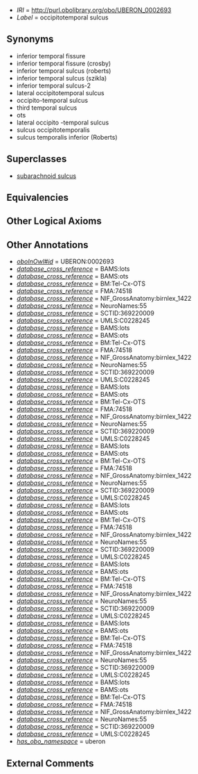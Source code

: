 * *IRI* = http://purl.obolibrary.org/obo/UBERON_0002693
 * *Label* = occipitotemporal sulcus

## Synonyms

 * inferior temporal fissure
 * inferior temporal fissure (crosby)
 * inferior temporal sulcus (roberts)
 * inferior temporal sulcus (szikla)
 * inferior temporal sulcus-2
 * lateral occipitotemporal sulcus
 * occipito-temporal sulcus
 * third temporal sulcus
 * ots
 * lateral occipito -temporal sulcus
 * sulcus occipitotemporalis
 * sulcus temporalis inferior (Roberts)

## Superclasses

 * [subarachnoid sulcus](../../UBERON/34/UBERON_0008334.md)

## Equivalencies


## Other Logical Axioms


## Other Annotations

 * *[oboInOwl#id](../../id/oboInOwl#id.md)* = UBERON:0002693
 * *[database_cross_reference](../../ef/oboInOwl#hasDbXref.md)* = BAMS:lots
 * *[database_cross_reference](../../ef/oboInOwl#hasDbXref.md)* = BAMS:ots
 * *[database_cross_reference](../../ef/oboInOwl#hasDbXref.md)* = BM:Tel-Cx-OTS
 * *[database_cross_reference](../../ef/oboInOwl#hasDbXref.md)* = FMA:74518
 * *[database_cross_reference](../../ef/oboInOwl#hasDbXref.md)* = NIF_GrossAnatomy:birnlex_1422
 * *[database_cross_reference](../../ef/oboInOwl#hasDbXref.md)* = NeuroNames:55
 * *[database_cross_reference](../../ef/oboInOwl#hasDbXref.md)* = SCTID:369220009
 * *[database_cross_reference](../../ef/oboInOwl#hasDbXref.md)* = UMLS:C0228245
 * *[database_cross_reference](../../ef/oboInOwl#hasDbXref.md)* = BAMS:lots
 * *[database_cross_reference](../../ef/oboInOwl#hasDbXref.md)* = BAMS:ots
 * *[database_cross_reference](../../ef/oboInOwl#hasDbXref.md)* = BM:Tel-Cx-OTS
 * *[database_cross_reference](../../ef/oboInOwl#hasDbXref.md)* = FMA:74518
 * *[database_cross_reference](../../ef/oboInOwl#hasDbXref.md)* = NIF_GrossAnatomy:birnlex_1422
 * *[database_cross_reference](../../ef/oboInOwl#hasDbXref.md)* = NeuroNames:55
 * *[database_cross_reference](../../ef/oboInOwl#hasDbXref.md)* = SCTID:369220009
 * *[database_cross_reference](../../ef/oboInOwl#hasDbXref.md)* = UMLS:C0228245
 * *[database_cross_reference](../../ef/oboInOwl#hasDbXref.md)* = BAMS:lots
 * *[database_cross_reference](../../ef/oboInOwl#hasDbXref.md)* = BAMS:ots
 * *[database_cross_reference](../../ef/oboInOwl#hasDbXref.md)* = BM:Tel-Cx-OTS
 * *[database_cross_reference](../../ef/oboInOwl#hasDbXref.md)* = FMA:74518
 * *[database_cross_reference](../../ef/oboInOwl#hasDbXref.md)* = NIF_GrossAnatomy:birnlex_1422
 * *[database_cross_reference](../../ef/oboInOwl#hasDbXref.md)* = NeuroNames:55
 * *[database_cross_reference](../../ef/oboInOwl#hasDbXref.md)* = SCTID:369220009
 * *[database_cross_reference](../../ef/oboInOwl#hasDbXref.md)* = UMLS:C0228245
 * *[database_cross_reference](../../ef/oboInOwl#hasDbXref.md)* = BAMS:lots
 * *[database_cross_reference](../../ef/oboInOwl#hasDbXref.md)* = BAMS:ots
 * *[database_cross_reference](../../ef/oboInOwl#hasDbXref.md)* = BM:Tel-Cx-OTS
 * *[database_cross_reference](../../ef/oboInOwl#hasDbXref.md)* = FMA:74518
 * *[database_cross_reference](../../ef/oboInOwl#hasDbXref.md)* = NIF_GrossAnatomy:birnlex_1422
 * *[database_cross_reference](../../ef/oboInOwl#hasDbXref.md)* = NeuroNames:55
 * *[database_cross_reference](../../ef/oboInOwl#hasDbXref.md)* = SCTID:369220009
 * *[database_cross_reference](../../ef/oboInOwl#hasDbXref.md)* = UMLS:C0228245
 * *[database_cross_reference](../../ef/oboInOwl#hasDbXref.md)* = BAMS:lots
 * *[database_cross_reference](../../ef/oboInOwl#hasDbXref.md)* = BAMS:ots
 * *[database_cross_reference](../../ef/oboInOwl#hasDbXref.md)* = BM:Tel-Cx-OTS
 * *[database_cross_reference](../../ef/oboInOwl#hasDbXref.md)* = FMA:74518
 * *[database_cross_reference](../../ef/oboInOwl#hasDbXref.md)* = NIF_GrossAnatomy:birnlex_1422
 * *[database_cross_reference](../../ef/oboInOwl#hasDbXref.md)* = NeuroNames:55
 * *[database_cross_reference](../../ef/oboInOwl#hasDbXref.md)* = SCTID:369220009
 * *[database_cross_reference](../../ef/oboInOwl#hasDbXref.md)* = UMLS:C0228245
 * *[database_cross_reference](../../ef/oboInOwl#hasDbXref.md)* = BAMS:lots
 * *[database_cross_reference](../../ef/oboInOwl#hasDbXref.md)* = BAMS:ots
 * *[database_cross_reference](../../ef/oboInOwl#hasDbXref.md)* = BM:Tel-Cx-OTS
 * *[database_cross_reference](../../ef/oboInOwl#hasDbXref.md)* = FMA:74518
 * *[database_cross_reference](../../ef/oboInOwl#hasDbXref.md)* = NIF_GrossAnatomy:birnlex_1422
 * *[database_cross_reference](../../ef/oboInOwl#hasDbXref.md)* = NeuroNames:55
 * *[database_cross_reference](../../ef/oboInOwl#hasDbXref.md)* = SCTID:369220009
 * *[database_cross_reference](../../ef/oboInOwl#hasDbXref.md)* = UMLS:C0228245
 * *[database_cross_reference](../../ef/oboInOwl#hasDbXref.md)* = BAMS:lots
 * *[database_cross_reference](../../ef/oboInOwl#hasDbXref.md)* = BAMS:ots
 * *[database_cross_reference](../../ef/oboInOwl#hasDbXref.md)* = BM:Tel-Cx-OTS
 * *[database_cross_reference](../../ef/oboInOwl#hasDbXref.md)* = FMA:74518
 * *[database_cross_reference](../../ef/oboInOwl#hasDbXref.md)* = NIF_GrossAnatomy:birnlex_1422
 * *[database_cross_reference](../../ef/oboInOwl#hasDbXref.md)* = NeuroNames:55
 * *[database_cross_reference](../../ef/oboInOwl#hasDbXref.md)* = SCTID:369220009
 * *[database_cross_reference](../../ef/oboInOwl#hasDbXref.md)* = UMLS:C0228245
 * *[database_cross_reference](../../ef/oboInOwl#hasDbXref.md)* = BAMS:lots
 * *[database_cross_reference](../../ef/oboInOwl#hasDbXref.md)* = BAMS:ots
 * *[database_cross_reference](../../ef/oboInOwl#hasDbXref.md)* = BM:Tel-Cx-OTS
 * *[database_cross_reference](../../ef/oboInOwl#hasDbXref.md)* = FMA:74518
 * *[database_cross_reference](../../ef/oboInOwl#hasDbXref.md)* = NIF_GrossAnatomy:birnlex_1422
 * *[database_cross_reference](../../ef/oboInOwl#hasDbXref.md)* = NeuroNames:55
 * *[database_cross_reference](../../ef/oboInOwl#hasDbXref.md)* = SCTID:369220009
 * *[database_cross_reference](../../ef/oboInOwl#hasDbXref.md)* = UMLS:C0228245
 * *[has_obo_namespace](../../ce/oboInOwl#hasOBONamespace.md)* = uberon

## External Comments

